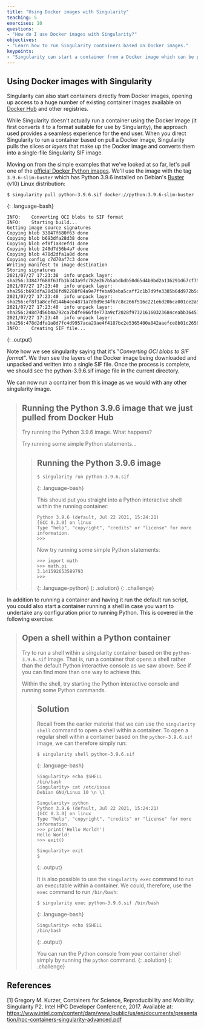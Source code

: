 ```yaml
---
title: "Using Docker images with Singularity"
teaching: 5
exercises: 10
questions:
- "How do I use Docker images with Singularity?"
objectives:
- "Learn how to run Singularity containers based on Docker images."
keypoints:
- "Singularity can start a container from a Docker image which can be pulled directly from Docker Hub."
---
```


## Using Docker images with Singularity

Singularity can also start containers directly from Docker images, opening up access to a huge number of existing container images available on [Docker Hub](https://hub.docker.com/) and other registries.

While Singularity doesn't actually run a container using the Docker image (it first converts it to a format suitable for use by Singularity), the approach used provides a seamless experience for the end user. When you direct Singularity to run a container based on pull a Docker image, Singularity pulls the slices or _layers_ that make up the Docker image and converts them into a single-file Singularity SIF image.

Moving on from the simple examples that we've looked at so far, let's pull one of the [official Docker Python images](https://hub.docker.com/_/python). We'll use the image with the tag `3.9.6-slim-buster` which has Python 3.9.6 installed on Debian's [Buster](https://www.debian.org/releases/buster/) (v10) Linux distribution:

~~~
$ singularity pull python-3.9.6.sif docker://python:3.9.6-slim-buster
~~~
{: .language-bash}

~~~
INFO:    Converting OCI blobs to SIF format
INFO:    Starting build...
Getting image source signatures
Copying blob 33847f680f63 done  
Copying blob b693dfa28d38 done  
Copying blob ef8f1a8cefd1 done  
Copying blob 248d7d56b4a7 done  
Copying blob 478d2dfa1a8d done  
Copying config c7d70af7c3 done  
Writing manifest to image destination
Storing signatures
2021/07/27 17:23:38  info unpack layer: sha256:33847f680f63fb1b343a9fc782e267b5abdbdb50d65d4b9bd2a136291d67cf75
2021/07/27 17:23:40  info unpack layer: sha256:b693dfa28d38fd92288f84a9e7ffeba93eba5caff2c1b7d9fe3385b6dd972b5d
2021/07/27 17:23:40  info unpack layer: sha256:ef8f1a8cefd144b4ee4871a7d0d9e34f67c8c266f516c221e6d20bca001ce2a5
2021/07/27 17:23:40  info unpack layer: sha256:248d7d56b4a792ca7bdfe866fde773a9cf2028f973216160323684ceabb36451
2021/07/27 17:23:40  info unpack layer: sha256:478d2dfa1a8d7fc4d9957aca29ae4f4187bc2e5365400a842aaefce8b01c2658
INFO:    Creating SIF file...
~~~
{: .output}

Note how we see singularity saying that it's "_Converting OCI blobs to SIF format_". We then see the layers of the Docker image being downloaded and unpacked and written into a single SIF file. Once the process is complete, we should see the python-3.9.6.sif image file in the current directory.

We can now run a container from this image as we would with any other singularity image.

> ## Running the Python 3.9.6 image that we just pulled from Docker Hub
>
> Try running the Python 3.9.6 image. What happens?
> 
> Try running some simple Python statements...
> 
> > ## Running the Python 3.9.6 image
> >
> > ~~~
> > $ singularity run python-3.9.6.sif
> > ~~~
> > {: .language-bash}
> > 
> > This should put you straight into a Python interactive shell within the running container:
> > 
> > ~~~
> > Python 3.9.6 (default, Jul 22 2021, 15:24:21) 
> > [GCC 8.3.0] on linux
> > Type "help", "copyright", "credits" or "license" for more information.
> > >>> 
> > ~~~
> > Now try running some simple Python statements:
> > ~~~
> > >>> import math
> > >>> math.pi
> > 3.141592653589793
> > >>> 
> > ~~~
> > {: .language-python}
> {: .solution}
{: .challenge}

In addition to running a container and having it run the default run script, you could also start a container running a shell in case you want to undertake any configuration prior to running Python. This is covered in the following exercise:

> ## Open a shell within a Python container
>
> Try to run a shell within a singularity container based on the `python-3.9.6.sif` image. That is, run a container that opens a shell rather than the default Python interactive console as we saw above.
> See if you can find more than one way to achieve this.
> 
> Within the shell, try starting the Python interactive console and running some Python commands.
> 
> > ## Solution
> >
> > Recall from the earlier material that we can use the `singularity shell` command to open a shell within a container. To open a regular shell within a container based on the `python-3.9.6.sif` image, we can therefore simply run:
> > ~~~
> > $ singularity shell python-3.9.6.sif
> > ~~~
> > {: .language-bash}
> > 
> > ~~~
> > Singularity> echo $SHELL
> > /bin/bash
> > Singularity> cat /etc/issue
> > Debian GNU/Linux 10 \n \l
> > 
> > Singularity> python
> > Python 3.9.6 (default, Jul 22 2021, 15:24:21) 
> > [GCC 8.3.0] on linux
> > Type "help", "copyright", "credits" or "license" for more information.
> > >>> print('Hello World!')
> > Hello World!
> > >>> exit()
> > 
> > Singularity> exit
> > $ 
> > ~~~
> > {: .output}
> > 
> > It is also possible to use the `singularity exec` command to run an executable within a container. We could, therefore, use the `exec` command to run `/bin/bash`:
> > 
> > ~~~
> > $ singularity exec python-3.9.6.sif /bin/bash
> > ~~~
> > {: .language-bash}
> > 
> > ~~~
> > Singularity> echo $SHELL
> > /bin/bash
> > ~~~
> > {: .output}
> > 
> > You can run the Python console from your container shell simply by running the `python` command.
> {: .solution}
{: .challenge}

## References

\[1\] Gregory M. Kurzer, Containers for Science, Reproducibility and Mobility: Singularity P2. Intel HPC Developer Conference, 2017. Available at: https://www.intel.com/content/dam/www/public/us/en/documents/presentation/hpc-containers-singularity-advanced.pdf
